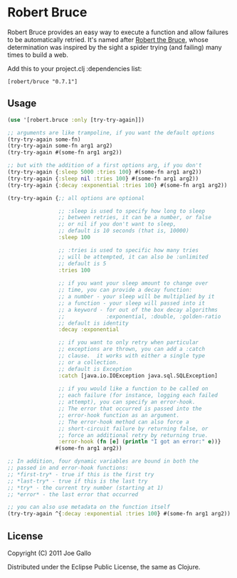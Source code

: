 # Robert Bruce

Robert Bruce provides an easy way to execute a function and allow 
failures to be automatically retried.  It's named after 
[Robert the Bruce](http://en.wikipedia.org/wiki/Robert_the_Bruce),
whose determination was inspired by the sight a spider trying (and
failing) many times to build a web.

Add this to your project.clj :dependencies list:

    [robert/bruce "0.7.1"]

## Usage

```clojure
(use '[robert.bruce :only [try-try-again]])

;; arguments are like trampoline, if you want the default options
(try-try-again some-fn)
(try-try-again some-fn arg1 arg2)
(try-try-again #(some-fn arg1 arg2))

;; but with the addition of a first options arg, if you don't
(try-try-again {:sleep 5000 :tries 100} #(some-fn arg1 arg2))
(try-try-again {:sleep nil :tries 100} #(some-fn arg1 arg2))
(try-try-again {:decay :exponential :tries 100} #(some-fn arg1 arg2))

(try-try-again {;; all options are optional

                ;; :sleep is used to specify how long to sleep
                ;; between retries, it can be a number, or false
                ;; or nil if you don't want to sleep, 
                ;; default is 10 seconds (that is, 10000)
                :sleep 100

                ;; :tries is used to specific how many tries
                ;; will be attempted, it can also be :unlimited
                ;; default is 5
                :tries 100
                
                ;; if you want your sleep amount to change over
                ;; time, you can provide a decay function:
                ;; a number - your sleep will be multiplied by it
                ;; a function - your sleep will passed into it
                ;; a keyword - for out of the box decay algorithms
                ;;             :exponential, :double, :golden-ratio
                ;; default is identity
                :decay :exponential

                ;; if you want to only retry when particular
                ;; exceptions are thrown, you can add a :catch
                ;; clause.  it works with either a single type
                ;; or a collection.  
                ;; default is Exception
                :catch [java.io.IOException java.sql.SQLException]
                
                ;; if you would like a function to be called on
                ;; each failure (for instance, logging each failed
                ;; attempt), you can specify an error-hook.
                ;; The error that occurred is passed into the
                ;; error-hook function as an argument.
                ;; The error-hook method can also force a
                ;; short-circuit failure by returning false, or
                ;; force an additional retry by returning true.
                :error-hook (fn [e] (println "I got an error:" e))}
               #(some-fn arg1 arg2))

;; In addition, four dynamic variables are bound in both the
;; passed in and error-hook functions:
;; *first-try* - true if this is the first try
;; *last-try* - true if this is the last try
;; *try* - the current try number (starting at 1)
;; *error* - the last error that occurred

;; you can also use metadata on the function itself
(try-try-again ^{:decay :exponential :tries 100} #(some-fn arg1 arg2))
```

## License

Copyright (C) 2011 Joe Gallo

Distributed under the Eclipse Public License, the same as Clojure.

